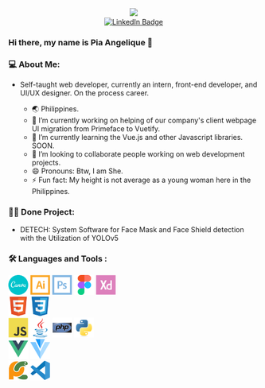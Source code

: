 
<div align="center">
    <img src="https://media.giphy.com/media/Ll22OhMLAlVDb8UQWe/giphy.gif" width="300">
</div>

<div align="center">
  <a href="https://www.linkedin.com/in/pia-angelique-dee-a21a1a190/">
    <img src="https://img.shields.io/badge/LinkedIn-blue?style=for-the-badge&logo=linkedin&logoColor=white" alt="LinkedIn Badge"/>
  </a>
</div>


  
### Hi there, my name is Pia Angelique 👋

### 💻 About Me:
- Self-taught web developer, currently an intern, front-end developer, and UI/UX designer. On the process career.

  - 🌏 Philippines. 
  - 🔭 I’m currently working on helping of our company's client webpage UI migration from Primeface to Vuetify.
  - 🌱 I’m currently learning the Vue.js and other Javascript libraries. SOON.
  - 👯 I’m looking to collaborate people working on web development projects.
  - 😄 Pronouns: Btw, I am She.
  - ⚡ Fun fact: My height is not average as a young woman here in the Philippines.

### 👨‍💻 Done Project:
 - DETECH: System Software for Face Mask and Face Shield detection with the Utilization of YOLOv5

### :hammer_and_wrench: Languages and Tools :

<div>
    <img src="https://github.com/devicons/devicon/blob/master/icons/canva/canva-original.svg" width="40"/>
    <img src="https://github.com/devicons/devicon/blob/master/icons/illustrator/illustrator-line.svg" width="40"/>
    <img src="https://github.com/devicons/devicon/blob/master/icons/photoshop/photoshop-line.svg" width="40"/>
    <img src="https://github.com/devicons/devicon/blob/master/icons/figma/figma-original.svg" width="40"/>
    <img src="https://github.com/devicons/devicon/blob/master/icons/xd/xd-plain.svg" width="40"/>
    <br>
    <img src="https://github.com/devicons/devicon/blob/master/icons/html5/html5-original.svg" width="40"/>
    <img src="https://github.com/devicons/devicon/blob/master/icons/css3/css3-original.svg" width="40"/>
    <br>
    <img src="https://github.com/devicons/devicon/blob/master/icons/javascript/javascript-original.svg" width="40"/>
    <img src="https://github.com/devicons/devicon/blob/master/icons/java/java-original.svg" width="40"/>
    <img src="https://github.com/devicons/devicon/blob/master/icons/php/php-original.svg" width="40"/>
    <img src="https://github.com/devicons/devicon/blob/master/icons/python/python-original.svg" width="40"/>
    <br>
    <img src="https://github.com/devicons/devicon/blob/master/icons/vuejs/vuejs-original.svg" width="40"/>
    <img src="https://github.com/devicons/devicon/blob/master/icons/vuetify/vuetify-original.svg" width="40"/>
    <br>
    <img src="https://github.com/devicons/devicon/blob/master/icons/pycharm/pycharm-original.svg" width="40"/>
    <img src="https://github.com/devicons/devicon/blob/master/icons/vscode/vscode-original.svg" width="40"/>
    
    
    
</div>


